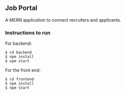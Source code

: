 ## Job Portal

A MERN application to connect recruiters and applicants.

### Instructions to run

For backend:
```
$ cd backend
$ npm install
$ npm start
```

For the front end:
```
$ cd frontend
$ npm install
$ npm start
```